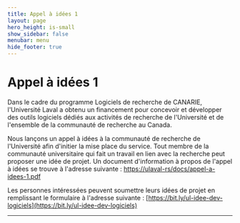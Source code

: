 ```yaml
---
title: Appel à idées 1
layout: page
hero_height: is-small
show_sidebar: false
menubar: menu
hide_footer: true
---
```



# Appel à idées 1

Dans le cadre du programme Logiciels de recherche de CANARIE,
l'Université Laval a obtenu un financement pour concevoir et développer
des outils logiciels dédiés aux activités de recherche de l'Université
et de l'ensemble de la communauté de recherche au Canada.

Nous lançons un appel à idées à la communauté de recherche de
l'Université afin d'initier la mise place du service.
Tout membre de la communauté universitaire qui fait un travail en lien
avec la recherche peut proposer une idée de projet.
Un document d'information à propos de l'appel à idées se trouve à
l'adresse suivante : [https://ulaval-rs/docs/appel-a-idees-1.pdf](https://ulaval-rs/docs/appel-a-idees-1.pdf)


Les personnes intéressées peuvent soumettre leurs idées de projet en
remplissant le formulaire à l'adresse suivante : [https://bit.ly/ul-idee-dev-logiciels](https://bit.ly/ul-idee-dev-logiciels)

---
